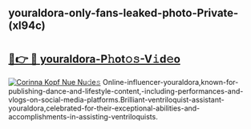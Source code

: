 ## youraldora-only-fans​-leaked-photo​-Private-(xl94c)


# <h2><a href="https://mediaupload.pro?title=youraldora&ref=git">🔗👉 🔴 youraldora-P𝚑ot𝚘𝚜-V𝚒d𝚎o</a></h2>

[![Corinna Kopf Nue Nu𝚍e𝚜](https://i.imgur.com/0qMVB7G.gif)](https://mediaupload.pro?title=youraldora&ref=git)
Online-influencer-youraldora,known-for-publishing-dance-and-lifestyle-content,-including-performances-and-vlogs-on-social-media-platforms.Brilliant-ventriloquist-assistant-youraldora,celebrated-for-their-exceptional-abilities-and-accomplishments-in-assisting-ventriloquists.  